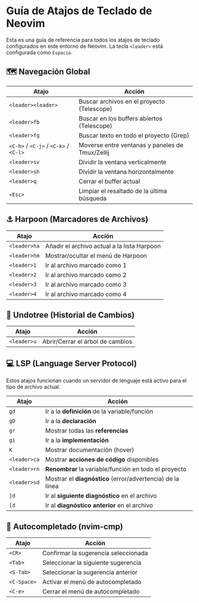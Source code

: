 # Guía de Atajos de Teclado de Neovim

Esta es una guía de referencia para todos los atajos de teclado configurados en este entorno de Neovim. La tecla `<leader>` está configurada como `Espacio`.

## 🗺️ Navegación Global

| Atajo               | Acción                                      |
| ------------------- | ------------------------------------------- |
| `<leader><leader>`  | Buscar archivos en el proyecto (Telescope)  |
| `<leader>fb`        | Buscar en los buffers abiertos (Telescope)  |
| `<leader>fg`        | Buscar texto en todo el proyecto (Grep)     |
| `<C-h>` / `<C-j>` / `<C-k>` / `<C-l>` | Moverse entre ventanas y paneles de Tmux/Zellij |
| `<leader>sv`        | Dividir la ventana verticalmente            |
| `<leader>sh`        | Dividir la ventana horizontalmente          |
| `<leader>q`         | Cerrar el buffer actual                     |
| `<Esc>`             | Limpiar el resaltado de la última búsqueda  |

## ⚓ Harpoon (Marcadores de Archivos)

| Atajo         | Acción                                      |
| ------------- | ------------------------------------------- |
| `<leader>ha`  | Añadir el archivo actual a la lista Harpoon |
| `<leader>hm`  | Mostrar/ocultar el menú de Harpoon          |
| `<leader>1`   | Ir al archivo marcado como 1                |
| `<leader>2`   | Ir al archivo marcado como 2                |
| `<leader>3`   | Ir al archivo marcado como 3                |
| `<leader>4`   | Ir al archivo marcado como 4                |

## 🌳 Undotree (Historial de Cambios)

| Atajo       | Acción                          |
| ----------- | ------------------------------- |
| `<leader>u` | Abrir/Cerrar el árbol de cambios |

## 💻 LSP (Language Server Protocol)

Estos atajos funcionan cuando un servidor de lenguaje está activo para el tipo de archivo actual.

| Atajo          | Acción                                         |
| -------------- | ---------------------------------------------- |
| `gd`           | Ir a la **definición** de la variable/función  |
| `gD`           | Ir a la **declaración**                        |
| `gr`           | Mostrar todas las **referencias**              |
| `gi`           | Ir a la **implementación**                     |
| `K`            | Mostrar documentación (hover)                  |
| `<leader>ca`   | Mostrar **acciones de código** disponibles     |
| `<leader>rn`   | **Renombrar** la variable/función en todo el proyecto |
| `<leader>sd`   | Mostrar el **diagnóstico** (error/advertencia) de la línea |
| `]d`           | Ir al **siguiente diagnóstico** en el archivo  |
| `[d`           | Ir al **diagnóstico anterior** en el archivo   |

## 🚀 Autocompletado (nvim-cmp)

| Atajo       | Acción                                 |
| ----------- | -------------------------------------- |
| `<CR>`      | Confirmar la sugerencia seleccionada   |
| `<Tab>`     | Seleccionar la siguiente sugerencia    |
| `<S-Tab>`   | Seleccionar la sugerencia anterior     |
| `<C-Space>` | Activar el menú de autocompletado      |
| `<C-e>`     | Cerrar el menú de autocompletado       |

